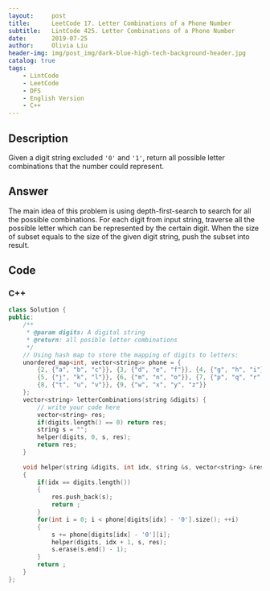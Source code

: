 ```yaml
---
layout:     post
title:      LeetCode 17. Letter Combinations of a Phone Number
subtitle:   LintCode 425. Letter Combinations of a Phone Number
date:       2019-07-25
author:     Olivia Liu
header-img: img/post_img/dark-blue-high-tech-background-header.jpg
catalog: true
tags:
    - LintCode
    - LeetCode
    - DFS
    - English Version
    - C++
---
```

## Description
Given a digit string excluded `'0'` and `'1'`, return all possible letter combinations that the number could represent.

## Answer

The main idea of this problem is using depth-first-search to search for all the possible combinations. For each digit from input string, traverse all the possible letter which can be represented by the certain digit. When the size of subset equals to the size of the given digit string, push the subset into result. 

## Code

### C++

```c++
class Solution {
public:
    /**
     * @param digits: A digital string
     * @return: all posible letter combinations
     */
    // Using hash map to store the mapping of digits to letters:
    unordered_map<int, vector<string>> phone = {
        {2, {"a", "b", "c"}}, {3, {"d", "e", "f"}}, {4, {"g", "h", "i"}}, 
        {5, {"j", "k", "l"}}, {6, {"m", "n", "o"}}, {7, {"p", "q", "r", "s"}}, 
        {8, {"t", "u", "v"}}, {9, {"w", "x", "y", "z"}}
    };
    vector<string> letterCombinations(string &digits) {
        // write your code here
        vector<string> res;
        if(digits.length() == 0) return res;
        string s = "";
        helper(digits, 0, s, res);
        return res;
    }
    
    void helper(string &digits, int idx, string &s, vector<string> &res)
    {
        if(idx == digits.length())
        {
            res.push_back(s);
            return ;
        }
        for(int i = 0; i < phone[digits[idx] - '0'].size(); ++i)
        {
            s += phone[digits[idx] - '0'][i];
            helper(digits, idx + 1, s, res);
            s.erase(s.end() - 1);
        }
        return ;
    }
};
```

